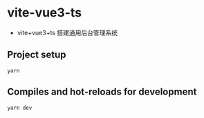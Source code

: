 # vite-vue3-ts

- vite+vue3+ts 搭建通用后台管理系统

## Project setup

```shell
yarn
```

## Compiles and hot-reloads for development

```shell
yarn dev
```
